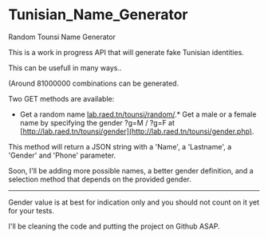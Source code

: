 # Tunisian_Name_Generator
Random Tounsi Name Generator


This is a work in progress API that will generate fake Tunisian identities.

This can be usefull in many ways.. 

(Around 81000000 combinations can be generated.

Two GET methods are available: 

*   Get a random name [lab.raed.tn/tounsi/random/](http://lab.raed.tn/tounsi/random/).*   Get a male or a female name by specifying the gender ?g=M / ?g=F at [http://lab.raed.tn/tounsi/gender](http://lab.raed.tn/tounsi/gender.php).

This method will return a JSON string with a 'Name', a 'Lastname', a 'Gender' and 'Phone' parameter.

Soon, I'll be adding more possible names, a better gender definition, and a selection method that depends on the provided gender.

--------

Gender value is at best for indication only and you should not count on it yet for your tests.

I'll be cleaning the code and putting the project on Github ASAP.
